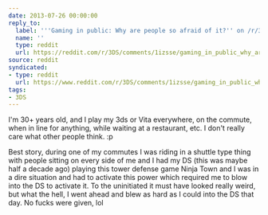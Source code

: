 ```yaml
---
date: 2013-07-26 00:00:00
reply_to:
  label: '''Gaming in public: Why are people so afraid of it?'' on /r/3DS'
  name: ''
  type: reddit
  url: https://reddit.com/r/3DS/comments/1izsse/gaming_in_public_why_are_people_so_afraid_of_it/
source: reddit
syndicated:
- type: reddit
  url: https://www.reddit.com/r/3DS/comments/1izsse/gaming_in_public_why_are_people_so_afraid_of_it/cba7jl7/
tags:
- 3DS
---
```


I'm 30+ years old, and I play my 3ds or Vita everywhere, on the commute, when in line for anything, while waiting at a restaurant, etc. I don't really care what other people think. :p

Best story, during one of my commutes I was riding in a shuttle type thing with people sitting on every side of me and I had my DS (this was maybe half a decade ago) playing this tower defense game Ninja Town and I was in a dire situation and had to activate this power which required me to blow into the DS to activate it. To the uninitiated it must have looked really weird, but what the hell, I went ahead and blew as hard as I could into the DS that day. No fucks were given, lol